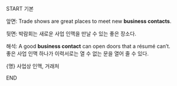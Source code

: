 START
기본

앞면:
Trade shows are great places to meet new **business contacts**.  

뒷면:
박람회는 새로운 사업 인맥을 만날 수 있는 좋은 장소다.

해석:
A good **business contact** can open doors that a résumé can’t.  
좋은 사업 인맥 하나가 이력서로는 열 수 없는 문을 열어 줄 수 있다.


{명} 사업상 인맥, 거래처
<!--ID: 1744879767487-->
END